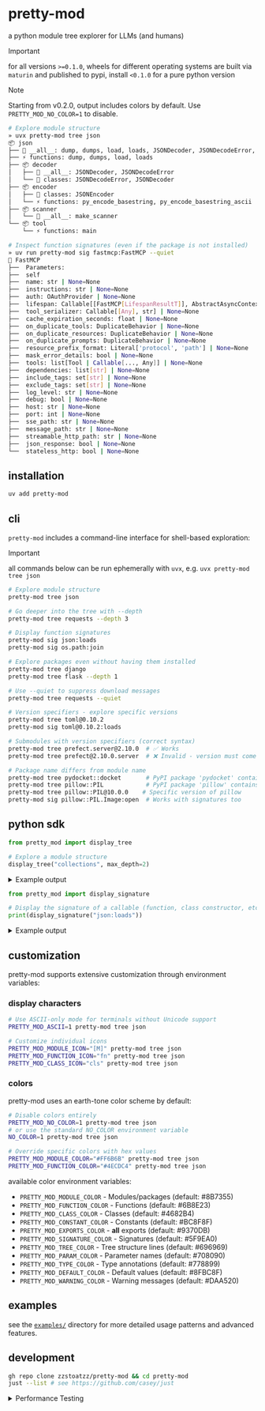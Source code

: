 # pretty-mod

a python module tree explorer for LLMs (and humans)

> [!IMPORTANT]
> for all versions `>=0.1.0`, wheels for different operating systems are built via `maturin` and published to pypi, install `<0.1.0` for a pure python version

> [!NOTE]
> Starting from v0.2.0, output includes colors by default. Use `PRETTY_MOD_NO_COLOR=1` to disable.

```bash
# Explore module structure
» uvx pretty-mod tree json
📦 json
├── 📜 __all__: dump, dumps, load, loads, JSONDecoder, JSONDecodeError, JSONEncoder
├── ⚡ functions: dump, dumps, load, loads
├── 📦 decoder
│   ├── 📜 __all__: JSONDecoder, JSONDecodeError
│   └── 🔷 classes: JSONDecodeError, JSONDecoder
├── 📦 encoder
│   ├── 🔷 classes: JSONEncoder
│   └── ⚡ functions: py_encode_basestring, py_encode_basestring_ascii
├── 📦 scanner
│   └── 📜 __all__: make_scanner
└── 📦 tool
    └── ⚡ functions: main

# Inspect function signatures (even if the package is not installed)
» uv run pretty-mod sig fastmcp:FastMCP --quiet
📎 FastMCP
├──  Parameters:
├──  self
├──  name: str | None=None
├──  instructions: str | None=None
├──  auth: OAuthProvider | None=None
├──  lifespan: Callable[[FastMCP[LifespanResultT]], AbstractAsyncContextManager[LifespanResultT]] | None=None
├──  tool_serializer: Callable[[Any], str] | None=None
├──  cache_expiration_seconds: float | None=None
├──  on_duplicate_tools: DuplicateBehavior | None=None
├──  on_duplicate_resources: DuplicateBehavior | None=None
├──  on_duplicate_prompts: DuplicateBehavior | None=None
├──  resource_prefix_format: Literal['protocol', 'path'] | None=None
├──  mask_error_details: bool | None=None
├──  tools: list[Tool | Callable[..., Any]] | None=None
├──  dependencies: list[str] | None=None
├──  include_tags: set[str] | None=None
├──  exclude_tags: set[str] | None=None
├──  log_level: str | None=None
├──  debug: bool | None=None
├──  host: str | None=None
├──  port: int | None=None
├──  sse_path: str | None=None
├──  message_path: str | None=None
├──  streamable_http_path: str | None=None
├──  json_response: bool | None=None
└──  stateless_http: bool | None=None
```

## installation

```bash
uv add pretty-mod
```


## cli

`pretty-mod` includes a command-line interface for shell-based exploration:

> [!IMPORTANT]
> all commands below can be run ephemerally with `uvx`, e.g. `uvx pretty-mod tree json`

```bash
# Explore module structure
pretty-mod tree json

# Go deeper into the tree with --depth
pretty-mod tree requests --depth 3

# Display function signatures  
pretty-mod sig json:loads
pretty-mod sig os.path:join

# Explore packages even without having them installed
pretty-mod tree django
pretty-mod tree flask --depth 1

# Use --quiet to suppress download messages
pretty-mod tree requests --quiet

# Version specifiers - explore specific versions
pretty-mod tree toml@0.10.2
pretty-mod sig toml@0.10.2:loads

# Submodules with version specifiers (correct syntax)
pretty-mod tree prefect.server@2.10.0  # ✅ Works
pretty-mod tree prefect@2.10.0.server  # ❌ Invalid - version must come last

# Package name differs from module name
pretty-mod tree pydocket::docket       # PyPI package 'pydocket' contains module 'docket'
pretty-mod tree pillow::PIL            # PyPI package 'pillow' contains module 'PIL'
pretty-mod tree pillow::PIL@10.0.0    # Specific version of pillow
pretty-mod sig pillow::PIL.Image:open  # Works with signatures too
```

## python sdk

```python
from pretty_mod import display_tree

# Explore a module structure  
display_tree("collections", max_depth=2)
```

<details>
<summary>Example output</summary>

```text
display_tree("collections", max_depth=2)

📦 collections
├── 📜 __all__: ChainMap, Counter, OrderedDict, UserDict, UserList, UserString, defaultdict, deque, namedtuple
├── 🔷 classes: ChainMap, Counter, OrderedDict, UserDict, UserList, UserString, defaultdict, deque
├── ⚡ functions: namedtuple
└── 📦 abc
    ├── 📜 __all__: Awaitable, Coroutine, AsyncIterable, AsyncIterator, AsyncGenerator, Hashable, Iterable, Iterator, Generator, Reversible, Sized, Container, Callable, Collection, Set, MutableSet, Mapping, MutableMapping, MappingView, KeysView, ItemsView, ValuesView, Sequence, MutableSequence, ByteString, Buffer
    └── 🔷 classes: AsyncGenerator, AsyncIterable, AsyncIterator, Awaitable, Buffer, ByteString, Callable, Collection, Container, Coroutine, Generator, Hashable, ItemsView, Iterable, Iterator, KeysView, Mapping, MappingView, MutableMapping, MutableSequence, MutableSet, Reversible, Sequence, Set, Sized, ValuesView
```
</details>



```python
from pretty_mod import display_signature

# Display the signature of a callable (function, class constructor, etc.)
print(display_signature("json:loads"))
```

<details>
<summary>Example output</summary>

```text
📎 loads
├── Parameters:
├── s
├── *
├── cls=None
├── object_hook=None
├── parse_float=None
├── parse_int=None
├── parse_constant=None
├── object_pairs_hook=None
└── **kw
```
</details>

## customization

pretty-mod supports extensive customization through environment variables:

### display characters

```bash
# Use ASCII-only mode for terminals without Unicode support
PRETTY_MOD_ASCII=1 pretty-mod tree json

# Customize individual icons
PRETTY_MOD_MODULE_ICON="[M]" pretty-mod tree json
PRETTY_MOD_FUNCTION_ICON="fn" pretty-mod tree json
PRETTY_MOD_CLASS_ICON="cls" pretty-mod tree json
```

### colors

pretty-mod uses an earth-tone color scheme by default:

```bash
# Disable colors entirely
PRETTY_MOD_NO_COLOR=1 pretty-mod tree json
# or use the standard NO_COLOR environment variable
NO_COLOR=1 pretty-mod tree json

# Override specific colors with hex values
PRETTY_MOD_MODULE_COLOR="#FF6B6B" pretty-mod tree json
PRETTY_MOD_FUNCTION_COLOR="#4ECDC4" pretty-mod tree json
```

available color environment variables:
- `PRETTY_MOD_MODULE_COLOR` - Modules/packages (default: #8B7355)
- `PRETTY_MOD_FUNCTION_COLOR` - Functions (default: #6B8E23)
- `PRETTY_MOD_CLASS_COLOR` - Classes (default: #4682B4)
- `PRETTY_MOD_CONSTANT_COLOR` - Constants (default: #BC8F8F)
- `PRETTY_MOD_EXPORTS_COLOR` - __all__ exports (default: #9370DB)
- `PRETTY_MOD_SIGNATURE_COLOR` - Signatures (default: #5F9EA0)
- `PRETTY_MOD_TREE_COLOR` - Tree structure lines (default: #696969)
- `PRETTY_MOD_PARAM_COLOR` - Parameter names (default: #708090)
- `PRETTY_MOD_TYPE_COLOR` - Type annotations (default: #778899)
- `PRETTY_MOD_DEFAULT_COLOR` - Default values (default: #8FBC8F)
- `PRETTY_MOD_WARNING_COLOR` - Warning messages (default: #DAA520)

## examples

see the [`examples/`](examples/) directory for more detailed usage patterns and advanced features.

## development

```bash
gh repo clone zzstoatzz/pretty-mod && cd pretty-mod
just --list # see https://github.com/casey/just
```

<details>
<summary>Performance Testing</summary>

The performance test script (`scripts/perf_test.py`) supports both single-run exploration and proper benchmarking with multiple iterations:

```bash
# Run a proper benchmark with multiple iterations
./scripts/perf_test.py json --benchmark
./scripts/perf_test.py urllib --benchmark --runs 100 --warmup 10

# Compare performance between local and published versions
just compare-perf prefect 2

# Benchmark multiple modules
just benchmark-modules

# Or use shell timing for quick single-run comparisons
time ./scripts/perf_test.py numpy --depth 3
time uvx pretty-mod tree numpy --depth 3
```

Benchmark mode provides:
- Warmup runs to account for cold starts
- Multiple iterations for statistical significance
- Mean, standard deviation, min/max timing statistics
- Silent operation (no tree output) for accurate timing

</details>